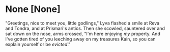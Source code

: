 # None [None]
"Greetings, nice to meet you, little godlings," Lyva flashed a smile at Reva and Tondra, and at Prismari's antics. Then she scowled, sauntered over and sat down on the nose, arms crossed, "I'm here enjoying *my* property. And I've gotten tired of you leeching away on my treasures Kain, so you can explain yourself or be *evicted*."
